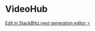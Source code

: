 # VideoHub

[Edit in StackBlitz next generation editor ⚡️](https://stackblitz.com/~/github.com/Userrajat/VideoHub)